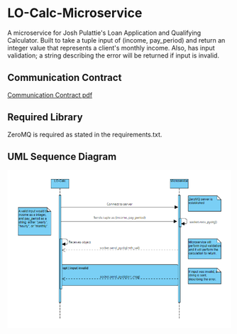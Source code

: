 # LO-Calc-Microservice
A microservice for Josh Pulattie's Loan Application and Qualifying Calculator. Built to take a tuple input of (income, pay_period) and return an integer value that represents a client's monthly income. Also, has input validation; a string describing the error will be returned if input is invalid.

## Communication Contract
[Communication Contract pdf](./Communication%20Contract.pdf)

## Required Library
ZeroMQ is required as stated in the requirements.txt.

## UML Sequence Diagram
![UML Diagram](./UML.png)
